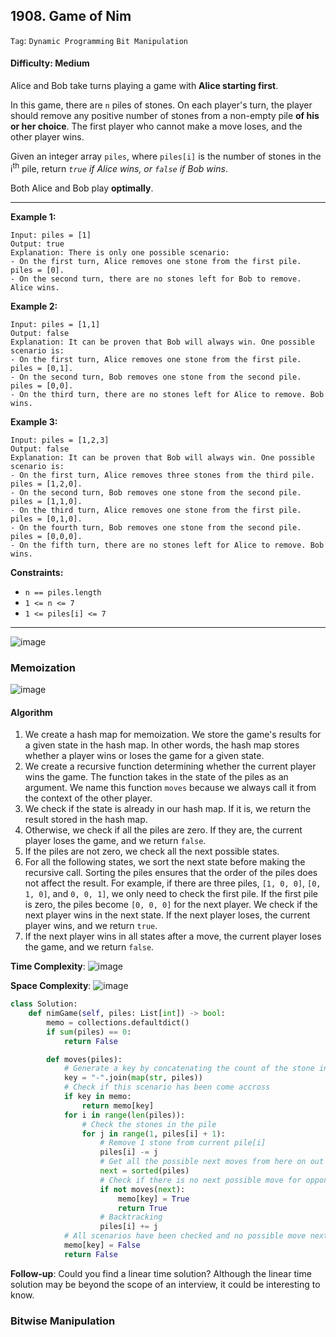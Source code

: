 ## 1908. Game of Nim

```Tag```: ```Dynamic Programming``` ```Bit Manipulation```

#### Difficulty: Medium

Alice and Bob take turns playing a game with __Alice starting first__.

In this game, there are ```n``` piles of stones. On each player's turn, the player should remove any positive number of stones from a non-empty pile __of his or her choice__. The first player who cannot make a move loses, and the other player wins.

Given an integer array ```piles```, where ```piles[i]``` is the number of stones in the i<sup>th</sup> pile, return _```true``` if Alice wins, or ```false``` if Bob wins_.

Both Alice and Bob play __optimally__.

---

__Example 1:__
```
Input: piles = [1]
Output: true
Explanation: There is only one possible scenario:
- On the first turn, Alice removes one stone from the first pile. piles = [0].
- On the second turn, there are no stones left for Bob to remove. Alice wins.
```

__Example 2:__
```
Input: piles = [1,1]
Output: false
Explanation: It can be proven that Bob will always win. One possible scenario is:
- On the first turn, Alice removes one stone from the first pile. piles = [0,1].
- On the second turn, Bob removes one stone from the second pile. piles = [0,0].
- On the third turn, there are no stones left for Alice to remove. Bob wins.
```

__Example 3:__
```
Input: piles = [1,2,3]
Output: false
Explanation: It can be proven that Bob will always win. One possible scenario is:
- On the first turn, Alice removes three stones from the third pile. piles = [1,2,0].
- On the second turn, Bob removes one stone from the second pile. piles = [1,1,0].
- On the third turn, Alice removes one stone from the first pile. piles = [0,1,0].
- On the fourth turn, Bob removes one stone from the second pile. piles = [0,0,0].
- On the fifth turn, there are no stones left for Alice to remove. Bob wins.
```

__Constraints:__

- ```n == piles.length```
- ```1 <= n <= 7```
- ```1 <= piles[i] <= 7```
 
---

![image](https://user-images.githubusercontent.com/35042430/215310525-20d187bb-3798-4f63-8118-38cb8068a7af.png)

### Memoization

![image](https://user-images.githubusercontent.com/35042430/215310538-8fd2f1cf-ea14-4cef-bb5c-312d9aef78f1.png)

#### Algorithm

1. We create a hash map for memoization. We store the game's results for a given state in the hash map. In other words, the hash map stores whether a player wins or loses the game for a given state.
2. We create a recursive function determining whether the current player wins the game. The function takes in the state of the piles as an argument. We name this function ```moves``` because we always call it from the context of the other player.
3. We check if the state is already in our hash map. If it is, we return the result stored in the hash map.
4. Otherwise, we check if all the piles are zero. If they are, the current player loses the game, and we return ```false```.
5. If the piles are not zero, we check all the next possible states.
6. For all the following states, we sort the next state before making the recursive call. Sorting the piles ensures that the order of the piles does not affect the result. For example, if there are three piles, ```[1, 0, 0]```, ```[0, 1, 0]```, and ```0, 0, 1]```, we only need to check the first pile. If the first pile is zero, the piles become ```[0, 0, 0]``` for the next player. We check if the next player wins in the next state. If the next player loses, the current player wins, and we return ```true```.
7. If the next player wins in all states after a move, the current player loses the game, and we return ```false```.

__Time Complexity__: ![image](https://user-images.githubusercontent.com/35042430/215310336-80837292-841a-40db-b5a6-c22f3b44939b.png)

__Space Complexity__: ![image](https://user-images.githubusercontent.com/35042430/215310342-f1ed5594-06b5-4194-9c19-48176bd6ef61.png)

```Python
class Solution:
    def nimGame(self, piles: List[int]) -> bool:
        memo = collections.defaultdict()
        if sum(piles) == 0:
            return False

        def moves(piles):
            # Generate a key by concatenating the count of the stone in every pile
            key = "-".join(map(str, piles))
            # Check if this scenario has been come accross
            if key in memo:
                return memo[key]
            for i in range(len(piles)):
                # Check the stones in the pile
                for j in range(1, piles[i] + 1):
                    # Remove 1 stone from current pile[i]
                    piles[i] -= j
                    # Get all the possible next moves from here on out
                    next = sorted(piles)
                    # Check if there is no next possible move for opponent, win
                    if not moves(next):
                        memo[key] = True
                        return True
                    # Backtracking
                    piles[i] += j
            # All scenarios have been checked and no possible move next, lose
            memo[key] = False
            return False
```

__Follow-up__: Could you find a linear time solution? Although the linear time solution may be beyond the scope of an interview, it could be interesting to know.

### Bitwise Manipulation
